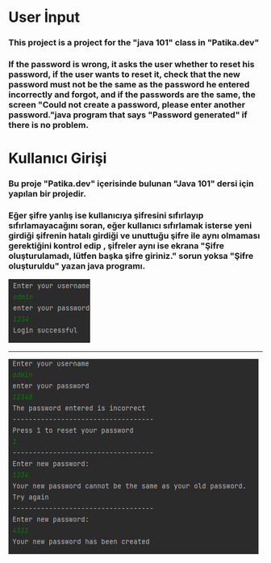 
# User İnput

### This project is a project for the "java 101" class in "Patika.dev"

### If the password is wrong, it asks the user whether to reset his password, if the user wants to reset it, check that the new password must not be the same as the password he entered incorrectly and forgot, and if the passwords are the same, the screen "Could not create a password, please enter another password."java program that says "Password generated" if there is no problem.

# Kullanıcı Girişi

### Bu proje "Patika.dev" içerisinde bulunan "Java 101" dersi için yapılan bir projedir.

### Eğer şifre yanlış ise kullanıcıya şifresini sıfırlayıp sıfırlamayacağını soran, eğer kullanıcı sıfırlamak isterse yeni girdiği şifrenin hatalı girdiği ve unuttuğu şifre ile aynı olmaması gerektiğini kontrol edip , şifreler aynı ise ekrana "Şifre oluşturulamadı, lütfen başka şifre giriniz." sorun yoksa "Şifre oluşturuldu" yazan java programı.

![img.png](img.png)

-------------------------------------------------

![img_1.png](img_1.png)

